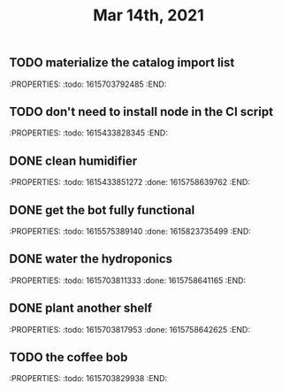 ﻿---
title: Mar 14th, 2021
---

## TODO materialize the catalog import list
:PROPERTIES:
:todo: 1615703792485
:END:
## TODO don't need to install node in the CI script
:PROPERTIES:
:todo: 1615433828345
:END:
## DONE clean humidifier
:PROPERTIES:
:todo: 1615433851272
:done: 1615758639762
:END:
## DONE get the bot fully functional
:PROPERTIES:
:todo: 1615575389140
:done: 1615823735499
:END:
## DONE water the hydroponics
:PROPERTIES:
:todo: 1615703811333
:done: 1615758641165
:END:
## DONE plant another shelf
:PROPERTIES:
:todo: 1615703817953
:done: 1615758642625
:END:
## TODO the coffee bob
:PROPERTIES:
:todo: 1615703829938
:END:
